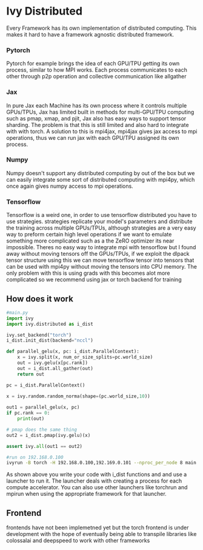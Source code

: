 # Ivy Distributed

Every Framework has its own implementation of distributed computing. This makes it hard to have a framework agnostic distributed framework. 

### Pytorch

Pytorch for example brings the idea of each GPU/TPU getting its own process, similar to how MPI works. Each process communicates to each other through p2p operation and collective communication like allgather

### Jax

In pure Jax each Machine has its own process where it controls multiple GPUs/TPUs, Jax has limited built in methods for multi-GPU/TPU computing such as pmap, xmap, and pjit, Jax also has easy ways to support tensor sharding. The problem is that this is still limited and also hard to integrate with with torch. A solution to this is mpi4jax, mpi4jax gives jax access to mpi operations, thus we can run jax with each GPU/TPU assigned its own process. 

### Numpy

Numpy doesn't support any distributed computing by out of the box but we can easily integrate some sort of distributed computing with mpi4py, which once again gives numpy access to mpi operations.

### Tensorflow

Tensorflow is a weird one, in order to use tensorflow distributed you have to use strategies. strategies replicate your model's parameters and distribute the training across multiple GPUs/TPUs, although strategies are a very easy way to preform certain high level operations if we want to emulate something more complicated such as a the ZeRO optimizer its near impossible. Theres no easy way to integrate mpi with tensorflow but I found away without moving tensors off the GPUs/TPUs, if we exploit the dlpack tensor structure using this we can move tensorflow tensor into tensors that can be used with mpi4py without moving the tensors into CPU memory. The only problem with this is using grads with this becomes alot more complicated so we recommend using jax or torch backend for training

## How does it work

```python
#main.py
import ivy
import ivy.distributed as i_dist

ivy.set_backend("torch")
i_dist.init_dist(backend="nccl")

def parallel_gelu(x, pc: i_dist.ParallelContext):
    x = ivy.split(x, num_or_size_splits=pc.world_size)
    out = ivy.gelu(x[pc.rank])
    out = i_dist.all_gather(out)
    return out

pc = i_dist.ParallelContext()
    
x = ivy.random.random_norma(shape=(pc.world_size,10))

out1 = parallel_gelu(x, pc)
if pc.rank == 0:
    print(out)

# pmap does the same thing
out2 = i_dist.pmap(ivy.gelu)(x)

assert ivy.all(out1 == out2)
```

```bash
#run on 192.168.0.100
ivyrun -B torch -H 192.168.0.100,192.169.0.101 --nproc_per_node 8 main.py
```

As shown above you write your code with i_dist functions and  and use a launcher to run it. The launcher deals with creating a process for each compute accelerator. You can also use other launchers like torchrun and mpirun when using the appropriate framework for that launcher.

## Frontend

frontends have not been implemetned yet but the torch frontend is under development with the hope of eventually being able to transpile libraries like colossalai and deepspeed to work with other frameworks